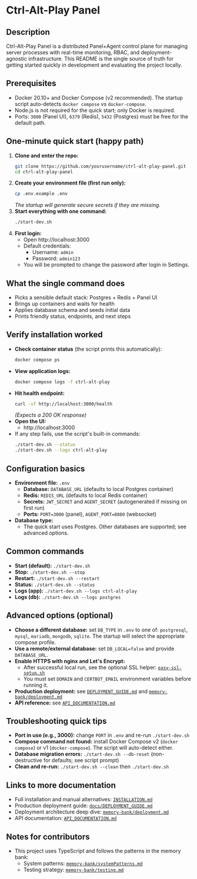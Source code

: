 # Ctrl-Alt-Play Panel

## Description
Ctrl-Alt-Play Panel is a distributed Panel+Agent control plane for managing server processes with real-time monitoring, RBAC, and deployment-agnostic infrastructure. This README is the single source of truth for getting started quickly in development and evaluating the project locally.

## Prerequisites
- Docker 20.10+ and Docker Compose (v2 recommended). The startup script auto-detects `docker compose` vs `docker-compose`.
- Node.js is not required for the quick start; only Docker is required.
- Ports: `3000` (Panel UI), `6379` (Redis), `5432` (Postgres) must be free for the default path.

## One-minute quick start (happy path)
1.  **Clone and enter the repo:**
    ```bash
    git clone https://github.com/yourusername/ctrl-alt-play-panel.git
    cd ctrl-alt-play-panel
    ```
2.  **Create your environment file (first run only):**
    ```bash
    cp .env.example .env
    ```
    *The startup will generate secure secrets if they are missing.*
3.  **Start everything with one command:**
    ```bash
    ./start-dev.sh
    ```
4.  **First login:**
    - Open http://localhost:3000
    - Default credentials:
        - Username: `admin`
        - Password: `admin123`
    - You will be prompted to change the password after login in Settings.

## What the single command does
- Picks a sensible default stack: Postgres + Redis + Panel UI
- Brings up containers and waits for health
- Applies database schema and seeds initial data
- Prints friendly status, endpoints, and next steps

## Verify installation worked
- **Check container status** (the script prints this automatically):
  ```bash
  docker compose ps
  ```
- **View application logs:**
  ```bash
  docker compose logs -f ctrl-alt-play
  ```
- **Hit health endpoint:**
  ```bash
  curl -sf http://localhost:3000/health
  ```
  *(Expects a 200 OK response)*
- **Open the UI:**
  - http://localhost:3000
- If any step fails, use the script's built-in commands:
  ```bash
  ./start-dev.sh --status
  ./start-dev.sh --logs ctrl-alt-play
  ```

## Configuration basics
- **Environment file:** `.env`
  - **Database:** `DATABASE_URL` (defaults to local Postgres container)
  - **Redis:** `REDIS_URL` (defaults to local Redis container)
  - **Secrets:** `JWT_SECRET` and `AGENT_SECRET` (autogenerated if missing on first run)
  - **Ports:** `PORT=3000` (panel), `AGENT_PORT=8080` (websocket)
- **Database type:**
  - The quick start uses Postgres. Other databases are supported; see advanced options.

## Common commands
- **Start (default):** `./start-dev.sh`
- **Stop:** `./start-dev.sh --stop`
- **Restart:** `./start-dev.sh --restart`
- **Status:** `./start-dev.sh --status`
- **Logs (app):** `./start-dev.sh --logs ctrl-alt-play`
- **Logs (db):** `./start-dev.sh --logs postgres`

## Advanced options (optional)
- **Choose a different database:** set `DB_TYPE` in `.env` to one of: `postgresql`, `mysql`, `mariadb`, `mongodb`, `sqlite`. The startup will select the appropriate compose profile.
- **Use a remote/external database:** set `DB_LOCAL=false` and provide `DATABASE_URL`.
- **Enable HTTPS with nginx and Let's Encrypt:**
  - After successful local run, see the optional SSL helper: [`easy-ssl-setup.sh`](easy-ssl-setup.sh)
  - You must set `DOMAIN` and `CERTBOT_EMAIL` environment variables before running it.
- **Production deployment:** see [`DEPLOYMENT_GUIDE.md`](docs/DEPLOYMENT_GUIDE.md) and [`memory-bank/deployment.md`](memory-bank/deployment.md)
- **API reference:** see [`API_DOCUMENTATION.md`](API_DOCUMENTATION.md)

## Troubleshooting quick tips
- **Port in use (e.g., 3000):** change `PORT` in `.env` and re-run `./start-dev.sh`
- **Compose command not found:** install Docker Compose v2 (`docker compose`) or v1 (`docker-compose`). The script will auto-detect either.
- **Database migration errors:** `./start-dev.sh --db-reset` (non-destructive for defaults; see script prompt)
- **Clean and re-run:** `./start-dev.sh --clean` then `./start-dev.sh`

## Links to more documentation
- Full installation and manual alternatives: [`INSTALLATION.md`](INSTALLATION.md)
- Production deployment guide: [`docs/DEPLOYMENT_GUIDE.md`](docs/DEPLOYMENT_GUIDE.md)
- Deployment architecture deep dive: [`memory-bank/deployment.md`](memory-bank/deployment.md)
- API documentation: [`API_DOCUMENTATION.md`](API_DOCUMENTATION.md)

## Notes for contributors
- This project uses TypeScript and follows the patterns in the memory bank:
  - System patterns: [`memory-bank/systemPatterns.md`](memory-bank/systemPatterns.md)
  - Testing strategy: [`memory-bank/testing.md`](memory-bank/testing.md)